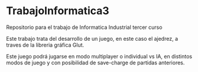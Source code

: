 # TrabajoInformatica3
Repositorio para el trabajo de Informatica Industrial tercer curso

Este trabajo trata del desarrollo de un juego, en este caso el ajedrez, a traves de la libreria gráfica Glut.

Este juego podrá jugarse en modo multiplayer o individual vs IA, en distintos modos de juego y con posibilidad de save-charge de partidas anteriores. 